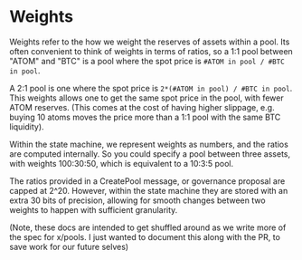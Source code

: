# Weights

Weights refer to the how we weight the reserves of assets within a pool.
Its often convenient to think of weights in terms of ratios,
so a 1:1 pool between "ATOM" and "BTC" is a pool where the spot price is
`#ATOM in pool / #BTC in pool`.

A 2:1 pool is one where the spot price is
`2*(#ATOM in pool) / #BTC in pool`.
This weights allows one to get the same spot price in the pool,
with fewer ATOM reserves.
(This comes at the cost of having higher slippage,
e.g. buying 10 atoms moves the price more than a 1:1 pool with the same BTC liquidity).

Within the state machine, we represent weights as numbers, and the ratios are computed internally.
So you could specify a pool between three assets, with weights 100:30:50,
which is equivalent to a 10:3:5 pool.

The ratios provided in a CreatePool message, or governance proposal are capped at 2^20.
However, within the state machine they are stored with an extra 30 bits of precision,
allowing for smooth changes between two weights to happen with sufficient granularity.

(Note, these docs are intended to get shuffled around as we write more of the spec for x/pools.
I just wanted to document this along with the PR, to save work for our future selves)